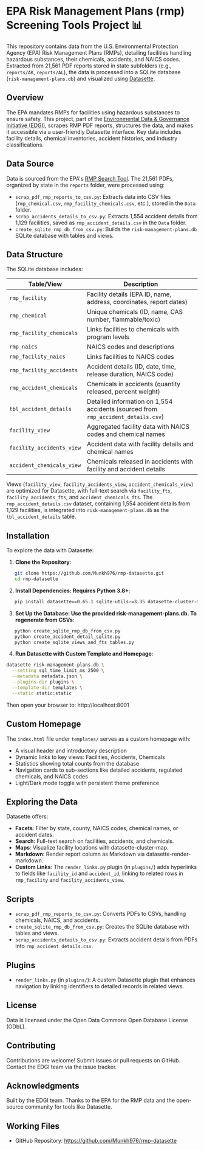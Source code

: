 # EPA Risk Management Plans (rmp) Screening Tools Project 📊

This repository contains data from the U.S. Environmental Protection Agency (EPA) Risk Management Plans (RMPs), detailing facilities handling hazardous substances, their chemicals, accidents, and NAICS codes. Extracted from 21,561 PDF reports stored in state subfolders (e.g., `reports/AK`, `reports/AL`), the data is processed into a SQLite database (`risk-management-plans.db`) and visualized using [Datasette](https://datasette.io/).

## Overview

The EPA mandates RMPs for facilities using hazardous substances to ensure safety. This project, part of the [Environmental Data & Governance Initiative (EDGI)](https://envirodatagov.org/), scrapes RMP PDF reports, structures the data, and makes it accessible via a user-friendly Datasette interface. Key data includes facility details, chemical inventories, accident histories, and industry classifications.

## Data Source

Data is sourced from the EPA's [RMP Search Tool](https://cdxapps.epa.gov/olem-rmp-pds/). The 21,561 PDFs, organized by state in the `reports` folder, were processed using:
- `scrap_pdf_rmp_reports_to_csv.py`: Extracts data into CSV files (`rmp_chemical.csv`, `rmp_facility_chemicals.csv`, etc.), stored in the `Data` folder.
- `scrap_accidents_details_to_csv.py`: Extracts 1,554 accident details from 1,129 facilities, saved as `rmp_accident_details.csv` in the `Data` folder.
- `create_sqlite_rmp_db_from_csv.py`: Builds the `risk-management-plans.db` SQLite database with tables and views.

## Data Structure

The SQLite database includes:

| Table/View                | Description                                                                 |
|---------------------------|-----------------------------------------------------------------------------|
| `rmp_facility`            | Facility details (EPA ID, name, address, coordinates, report dates)         |
| `rmp_chemical`            | Unique chemicals (ID, name, CAS number, flammable/toxic)                    |
| `rmp_facility_chemicals`  | Links facilities to chemicals with program levels                           |
| `rmp_naics`               | NAICS codes and descriptions                                                |
| `rmp_facility_naics`      | Links facilities to NAICS codes                                             |
| `rmp_facility_accidents`  | Accident details (ID, date, time, release duration, NAICS code)             |
| `rmp_accident_chemicals`  | Chemicals in accidents (quantity released, percent weight)                  |
| `tbl_accident_details`    | Detailed information on 1,554 accidents (sourced from `rmp_accident_details.csv`) |
| `facility_view`           | Aggregated facility data with NAICS codes and chemical names                |
| `facility_accidents_view` | Accident data with facility details and chemical names                      |
| `accident_chemicals_view` | Chemicals released in accidents with facility and accident details          |

Views (`facility_view`, `facility_accidents_view`, `accident_chemicals_view`) are optimized for Datasette, with full-text search via `facility_fts`, `facility_accidents_fts`, and `accident_chemicals_fts`. The `rmp_accident_details.csv` dataset, containing 1,554 accident details from 1,129 facilities, is integrated into `risk-management-plans.db` as the `tbl_accident_details` table.

## Installation

To explore the data with Datasette:

1. **Clone the Repository**:
```bash
   git clone https://github.com/Munkh976/rmp-datasette.git
   cd rmp-datasette
```
2. **Install Dependencies: Requires Python 3.8+**:
```bash
   pip install datasette==0.65.1 sqlite-utils>=3.35 datasette-cluster-map datasette-render-markdown datasette-template-sql markupsafe==2.1.5
```
3. **Set Up the Database: Use the provided risk-management-plans.db. To regenerate from CSVs**:
```bash
   python create_sqlite_rmp_db_from_csv.py
   python create_accident_detail_sqlite.py
   python create_sqlite_views_and_fts_tables.py
```
4. **Run Datasette with Custom Template and Homepage**:
```bash
datasette risk-management-plans.db \
  --setting sql_time_limit_ms 2500 \
  --metadata metadata.json \
  --plugins-dir plugins \
  --template-dir templates \
  --static static:static
```
Then open your browser to: http://localhost:8001

## Custom Homepage

The `index.html` file under `templates/` serves as a custom homepage with:
- A visual header and introductory description
- Dynamic links to key views: Facilities, Accidents, Chemicals
- Statistics showing total counts from the database
- Navigation cards to sub-sections like detailed accidents, regulated chemicals, and NAICS codes
- Light/Dark mode toggle with persistent theme preference

## Exploring the Data
Datasette offers:

- **Facets**: Filter by state, county, NAICS codes, chemical names, or accident dates.
- **Search**: Full-text search on facilities, accidents, and chemicals.
- **Maps**: Visualize facility locations with datasette-cluster-map.
- **Markdown**: Render report column as Markdown via datasette-render-markdown.
- **Custom Links**: The `render_links.py` plugin (in `plugins/`) adds hyperlinks to fields like `facility_id` and `accident_id`, linking to related rows in `rmp_facility` and `facility_accidents_view`.

## Scripts
- `scrap_pdf_rmp_reports_to_csv.py`: Converts PDFs to CSVs, handling chemicals, NAICS, and accidents.
- `create_sqlite_rmp_db_from_csv.py`: Creates the SQLite database with tables and views.
- `scrap_accidents_details_to_csv.py`: Extracts accident details from PDFs into `rmp_accident_details.csv`.

## Plugins
- `render_links.py` (in `plugins/`): A custom Datasette plugin that enhances navigation by linking identifiers to detailed records in related views.

## License
Data is licensed under the Open Data Commons Open Database License (ODbL).

## Contributing
Contributions are welcome! Submit issues or pull requests on GitHub. Contact the EDGI team via the issue tracker.

## Acknowledgments
Built by the EDGI team. Thanks to the EPA for the RMP data and the open-source community for tools like Datasette.

## Working Files
- GitHub Repository: https://github.com/Munkh976/rmp-datasette
